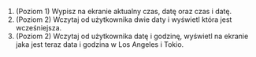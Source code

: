 1. (Poziom 1) Wypisz na ekranie aktualny czas, datę oraz czas i datę.
2. (Poziom 2) Wczytaj od użytkownika dwie daty i wyświetl która jest wcześniejsza.
3. (Poziom 2) Wczytaj od użytkownika datę i godzinę, wyświetl na ekranie jaka jest teraz data i godzina w Los Angeles
 i Tokio.